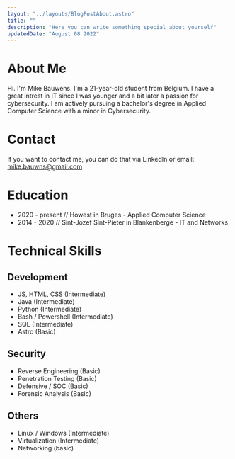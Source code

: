 ```yaml
---
layout: "../layouts/BlogPostAbout.astro"
title: ""
description: "Here you can write something special about yourself"
updatedDate: "August 08 2022"
---
```


# About Me
Hi. I'm Mike Bauwens. I'm a 21-year-old student from Belgium. I have a great intrest in IT since I was younger and a bit later a passion for cybersecurity. I am actively pursuing a bachelor's degree in Applied Computer Science with a minor in Cybersecurity.
# Contact
If you want to contact me, you can do that via LinkedIn or email: mike.bauwns@gmail.com

# Education
* 2020 - present // Howest in Bruges - Applied Computer Science
* 2014 - 2020 // Sint-Jozef Sint-Pieter in Blankenberge - IT and Networks

# Technical Skills

## Development
* JS, HTML, CSS (Intermediate)
* Java (Intermediate)
* Python (Intermediate)
* Bash / Powershell (Intermediate)
* SQL (Intermediate)
* Astro (Basic)

## Security
* Reverse Engineering (Basic)
* Penetration Testing (Basic)
* Defensive / SOC (Basic)
* Forensic Analysis (Basic)

## Others
* Linux / Windows (Intermediate)
* Virtualization (Intermediate)
* Networking (basic)

